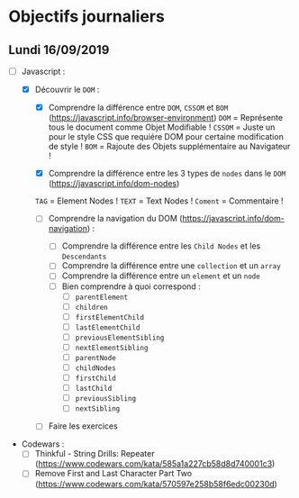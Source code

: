 # Objectifs journaliers

## Lundi 16/09/2019


* [ ] Javascript :
  * [x] Découvrir le `DOM` :

    * [x] Comprendre la différence entre `DOM`, `CSSOM` et `BOM` (https://javascript.info/browser-environment)
    `DOM` = Représente tous le document comme Objet Modifiable !
    `CSSOM` = Juste un pour le style CSS que requiére DOM pour certaine modification de style !
    `BOM` = Rajoute des Objets supplémentaire au Navigateur !

    * [x] Comprendre la différence entre les 3 types de `nodes` dans le `DOM` (https://javascript.info/dom-nodes)

    `TAG` = Element Nodes !
    `TEXT` = Text Nodes !
    `Coment` = Commentaire !


    * [ ] Comprendre la navigation du DOM (https://javascript.info/dom-navigation) :
      * [ ] Comprendre la différence entre les `Child Nodes` et les `Descendants`
      * [ ] Comprendre la différence entre une `collection` et un `array`
      * [ ] Comprendre la différence entre un `element` et un `node`
      * [ ] Bien comprendre à quoi correspond : 
        * [ ] `parentElement`
        * [ ] `children`
        * [ ] `firstElementChild`
        * [ ] `lastElementChild`
        * [ ] `previousElementSibling`
        * [ ] `nextElementSibling`
        * [ ] `parentNode`
        * [ ] `childNodes`
        * [ ] `firstChild`
        * [ ] `lastChild`
        * [ ] `previousSibling`
        * [ ] `nextSibling`
    * [ ] Faire les exercices



* Codewars :
  * [ ] Thinkful - String Drills: Repeater (https://www.codewars.com/kata/585a1a227cb58d8d740001c3)
  * [ ] Remove First and Last Character Part Two (https://www.codewars.com/kata/570597e258b58f6edc00230d)
